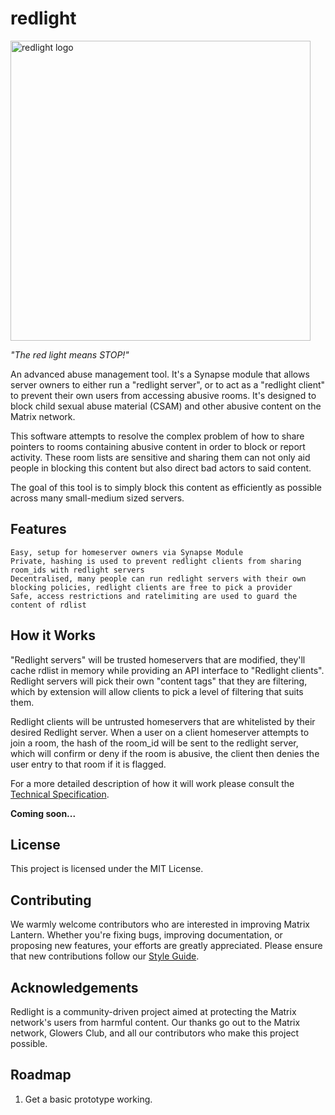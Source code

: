 # redlight

<p align="left">
  <img src="https://code.glowers.club/PC-Admin/redlight/raw/branch/main/logo/redlight_logo.jpg" width="480" alt="redlight logo">
</p>

_"The red light means STOP!"_

An advanced abuse management tool. It's a Synapse module that allows server owners to either run a "redlight server", or to act as a "redlight client" to prevent their own users from accessing abusive rooms. It's designed to block child sexual abuse material (CSAM) and other abusive content on the Matrix network. 

This software attempts to resolve the complex problem of how to share pointers to rooms containing abusive content in order to block or report activity. These room lists are sensitive and sharing them can not only aid people in blocking this content but also direct bad actors to said content.

The goal of this tool is to simply block this content as efficiently as possible across many small-medium sized servers.


## Features

    Easy, setup for homeserver owners via Synapse Module
    Private, hashing is used to prevent redlight clients from sharing room_ids with redlight servers
    Decentralised, many people can run redlight servers with their own blocking policies, redlight clients are free to pick a provider
    Safe, access restrictions and ratelimiting are used to guard the content of rdlist


## How it Works

"Redlight servers" will be trusted homeservers that are modified, they'll cache rdlist in memory while providing an API interface to "Redlight clients". Redlight servers will pick their own "content tags" that they are filtering, which by extension will allow clients to pick a level of filtering that suits them.

Redlight clients will be untrusted homeservers that are whitelisted by their desired Redlight server. When a user on a client homeserver attempts to join a room, the hash of the room_id will be sent to the redlight server, which will confirm or deny if the room is abusive, the client then denies the user entry to that room if it is flagged.

For a more detailed description of how it will work please consult the [Technical Specification](./technical_spec.md).

**Coming soon...**


## License

This project is licensed under the MIT License.


## Contributing

We warmly welcome contributors who are interested in improving Matrix Lantern. Whether you're fixing bugs, improving documentation, or proposing new features, your efforts are greatly appreciated. Please ensure that new contributions follow our [Style Guide](./style_guide.md).


## Acknowledgements

Redlight is a community-driven project aimed at protecting the Matrix network's users from harmful content. Our thanks go out to the Matrix network, Glowers Club, and all our contributors who make this project possible.


## Roadmap

1) Get a basic prototype working.
